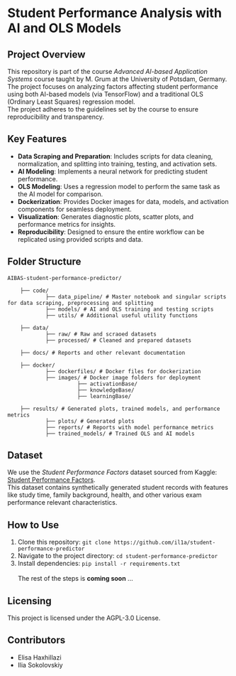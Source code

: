 # Student Performance Analysis with AI and OLS Models

## Project Overview
This repository is part of the course *Advanced AI-based Application Systems* course taught by M. Grum at the University of Potsdam, Germany.<br>
The project focuses on analyzing factors affecting student performance using both AI-based models (via TensorFlow) and a traditional OLS (Ordinary Least Squares) regression model.<br>
The project adheres to the guidelines set by the course to ensure reproducibility and transparency.

## Key Features
- **Data Scraping and Preparation**: Includes scripts for data cleaning, normalization, and splitting into training, testing, and activation sets.
- **AI Modeling**: Implements a neural network for predicting student performance.
- **OLS Modeling**: Uses a regression model to perform the same task as the AI model for comparison.
- **Dockerization**: Provides Docker images for data, models, and activation components for seamless deployment.
- **Visualization**: Generates diagnostic plots, scatter plots, and performance metrics for insights.
- **Reproducibility**: Designed to ensure the entire workflow can be replicated using provided scripts and data.

## Folder Structure

```
AIBAS-student-performance-predictor/ 

    ├── code/
            ├── data_pipeline/ # Master notebook and singular scripts for data scraping, preprocessing and splitting
            ├── models/ # AI and OLS training and testing scripts    
            ├── utils/ # Additional useful utility functions  
            
    ├── data/
            ├── raw/ # Raw and scraoed datasets
            ├── processed/ # Cleaned and prepared datasets 
            
    ├── docs/ # Reports and other relevant documentation 
    
    ├── docker/
            ├── dockerfiles/ # Docker files for dockerization
            ├── images/ # Docker image folders for deployment
                      ├── activationBase/
                      ├── knowledgeBase/
                      ├── learningBase/
    
    ├── results/ # Generated plots, trained models, and performance metrics
            ├── plots/ # Generated plots
            ├── reports/ # Reports with model performance metrics
            ├── trained_models/ # Trained OLS and AI models
```

## Dataset
We use the *Student Performance Factors* dataset sourced from Kaggle: [Student Performance Factors](https://www.kaggle.com/datasets/lainguyn123/student-performance-factors/data).<br>
This dataset contains synthetically generated student records with features like study time, family background, health, and other various exam performance relevant characteristics.

## How to Use
1. Clone this repository: `git clone https://github.com/il1a/student-performance-predictor`
2. Navigate to the project directory: `cd student-performance-predictor`
3. Install dependencies: `pip install -r requirements.txt`<br><br>
   The rest of the steps is **coming soon** ...

## Licensing
This project is licensed under the AGPL-3.0 License.

## Contributors
- Elisa Haxhillazi
- Ilia Sokolovskiy